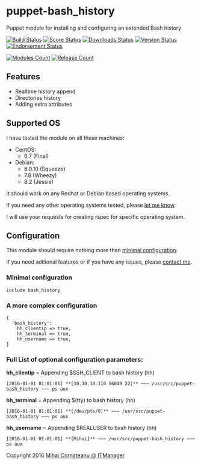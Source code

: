 puppet-bash_history
===============
Puppet module for installing and configuring an extended Bash history

[![Build Status](https://img.shields.io/travis/itmanagerro/puppet-bash_history.svg?style=plastic)](https://travis-ci.org/itmanagerro/puppet-bash_history)
[![Score Status](https://img.shields.io/puppetforge/f/itmanagerro/bash_history.svg?style=plastic)](https://forge.puppetlabs.com/itmanagerro/bash_history/scores)
[![Downloads Status](https://img.shields.io/puppetforge/dt/itmanagerro/bash_history.svg?style=plastic)](https://forge.puppetlabs.com/itmanagerro/bash_history)
[![Version Status](https://img.shields.io/puppetforge/v/itmanagerro/bash_history.svg?style=plastic)](https://forge.puppetlabs.com/itmanagerro/bash_history/changelog)
[![Endorsement Status](https://img.shields.io/puppetforge/e/itmanagerro/bash_history.svg?style=plastic)](https://forge.puppetlabs.com/itmanagerro/puppet-bash_history)

[![Modules Count](https://img.shields.io/puppetforge/mc/itmanagerro.svg?style=plastic)](https://forge.puppetlabs.com/itmanagerro)
[![Release Count](https://img.shields.io/puppetforge/rc/itmanagerro.svg?style=plastic)](https://forge.puppetlabs.com/itmanagerro)

## Features
- Realtime history append
- Directories history
- Adding extra attributes

## Supported OS
I have tested the module on all these machines:

- CentOS:
  - 6.7 (Final)
- Debian:
  - 6.0.10 (Squeeze)
  - 7.8 (Wheezy)
  - 8.2 (Jessie)

It should work on any Redhat or Debian based operating systems.

If you need any other operating systems tested, please [let me know](https://github.com/itmanagerro/puppet-bash_history/issues/new).

I will use your requests for creating rspec for specific operating system.

## Configuration
This module should require nothing more than [minimal configuration](#minimal-configuration).

If you need aditional features or if you have any issues, please [contact me](https://github.com/itmanagerro/puppet-bash_history/issues/new).
### Minimal configuration
```
include bash_history
```

### A more complex configuration
```
{
  'bash_history':
    hh_clientip => true,
    hh_terminal => true,
    hh_username => true,
}
```
### Full List of optional configuration parameters:

**hh_clientip** = Appending $SSH_CLIENT to bash history (hh)
```
[2016-01-01 01:01:01] **[10.10.10.110 56049 22]** ~~~ /usr/src/puppet-bash_history ~~~ ps aux
```

**hh_terminal** = Appending $(tty) to bash history (hh)
```
[2016-01-01 01:01:01] **[/dev/pts/0]** ~~~ /usr/src/puppet-bash_history ~~~ ps aux
```

**hh_username** = Appending $REALUSER to bash history (hh)
```
[2016-01-01 01:01:01] **[Mihai]** ~~~ /usr/src/puppet-bash_history ~~~ ps aux
```

Copyright 2016 [Mihai Cornateanu @ ITManager](http://www.itmanager.ro)
